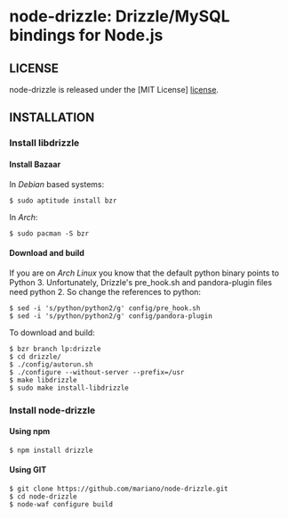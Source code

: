 # node-drizzle: Drizzle/MySQL bindings for Node.js #

## LICENSE ##

node-drizzle is released under the [MIT License] [license].

## INSTALLATION ##

### Install libdrizzle ###

#### Install Bazaar ####

In *Debian* based systems:

    $ sudo aptitude install bzr

In *Arch*:

    $ sudo pacman -S bzr

#### Download and build ####

If you are on *Arch Linux* you know that the default python binary points to
Python 3. Unfortunately, Drizzle's pre_hook.sh and pandora-plugin files need 
python 2. So change the references to python:

    $ sed -i 's/python/python2/g' config/pre_hook.sh
    $ sed -i 's/python/python2/g' config/pandora-plugin

To download and build:

    $ bzr branch lp:drizzle
    $ cd drizzle/
    $ ./config/autorun.sh
    $ ./configure --without-server --prefix=/usr
    $ make libdrizzle
    $ sudo make install-libdrizzle

### Install node-drizzle ###

#### Using npm ####

    $ npm install drizzle

#### Using GIT ####

    $ git clone https://github.com/mariano/node-drizzle.git
    $ cd node-drizzle
    $ node-waf configure build

[license]: http://www.opensource.org/licenses/mit-license.php

